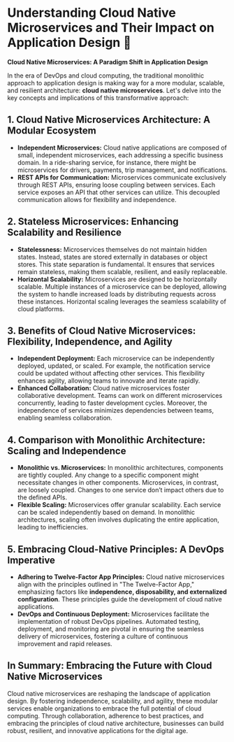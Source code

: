 # Understanding Cloud Native Microservices and Their Impact on Application Design 🚀

**Cloud Native Microservices: A Paradigm Shift in Application Design**

In the era of DevOps and cloud computing, the traditional monolithic approach to application design is making way for a more modular, scalable, and resilient architecture: **cloud native microservices**. Let's delve into the key concepts and implications of this transformative approach:

## **1. Cloud Native Microservices Architecture: A Modular Ecosystem**

- **Independent Microservices:** Cloud native applications are composed of small, independent microservices, each addressing a specific business domain. In a ride-sharing service, for instance, there might be microservices for drivers, payments, trip management, and notifications.
- **REST APIs for Communication:** Microservices communicate exclusively through REST APIs, ensuring loose coupling between services. Each service exposes an API that other services can utilize. This decoupled communication allows for flexibility and independence.

## **2. Stateless Microservices: Enhancing Scalability and Resilience**

- **Statelessness:** Microservices themselves do not maintain hidden states. Instead, states are stored externally in databases or object stores. This state separation is fundamental. It ensures that services remain stateless, making them scalable, resilient, and easily replaceable.
- **Horizontal Scalability:** Microservices are designed to be horizontally scalable. Multiple instances of a microservice can be deployed, allowing the system to handle increased loads by distributing requests across these instances. Horizontal scaling leverages the seamless scalability of cloud platforms.

## **3. Benefits of Cloud Native Microservices: Flexibility, Independence, and Agility**

- **Independent Deployment:** Each microservice can be independently deployed, updated, or scaled. For example, the notification service could be updated without affecting other services. This flexibility enhances agility, allowing teams to innovate and iterate rapidly.
- **Enhanced Collaboration:** Cloud native microservices foster collaborative development. Teams can work on different microservices concurrently, leading to faster development cycles. Moreover, the independence of services minimizes dependencies between teams, enabling seamless collaboration.

## **4. Comparison with Monolithic Architecture: Scaling and Independence**

- **Monolithic vs. Microservices:** In monolithic architectures, components are tightly coupled. Any change to a specific component might necessitate changes in other components. Microservices, in contrast, are loosely coupled. Changes to one service don’t impact others due to the defined APIs.
- **Flexible Scaling:** Microservices offer granular scalability. Each service can be scaled independently based on demand. In monolithic architectures, scaling often involves duplicating the entire application, leading to inefficiencies.

## **5. Embracing Cloud-Native Principles: A DevOps Imperative**

- **Adhering to Twelve-Factor App Principles:** Cloud native microservices align with the principles outlined in "The Twelve-Factor App," emphasizing factors like **independence, disposability, and externalized configuration**. These principles guide the development of cloud native applications.
- **DevOps and Continuous Deployment:** Microservices facilitate the implementation of robust DevOps pipelines. Automated testing, deployment, and monitoring are pivotal in ensuring the seamless delivery of microservices, fostering a culture of continuous improvement and rapid releases.

## **In Summary: Embracing the Future with Cloud Native Microservices**

Cloud native microservices are reshaping the landscape of application design. By fostering independence, scalability, and agility, these modular services enable organizations to embrace the full potential of cloud computing. Through collaboration, adherence to best practices, and embracing the principles of cloud native architecture, businesses can build robust, resilient, and innovative applications for the digital age.
